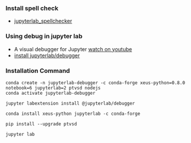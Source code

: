 ### Install spell check
- [jupyterlab_spellchecker](https://github.com/ijmbarr/jupyterlab_spellchecker)

### Using debug in jupyter lab
- A visual debugger for Jupyter [watch on youtube](https://www.youtube.com/watch?v=CdZN_vVfHqw)
- [install jupyterlab/debugger](https://github.com/jupyterlab/debugger)

### Installation Command
```
conda create -n jupyterlab-debugger -c conda-forge xeus-python=0.8.0 notebook=6 jupyterlab=2 ptvsd nodejs
conda activate jupyterlab-debugger

jupyter labextension install @jupyterlab/debugger

conda install xeus-python jupyterlab -c conda-forge

pip install --upgrade ptvsd

jupyter lab
```